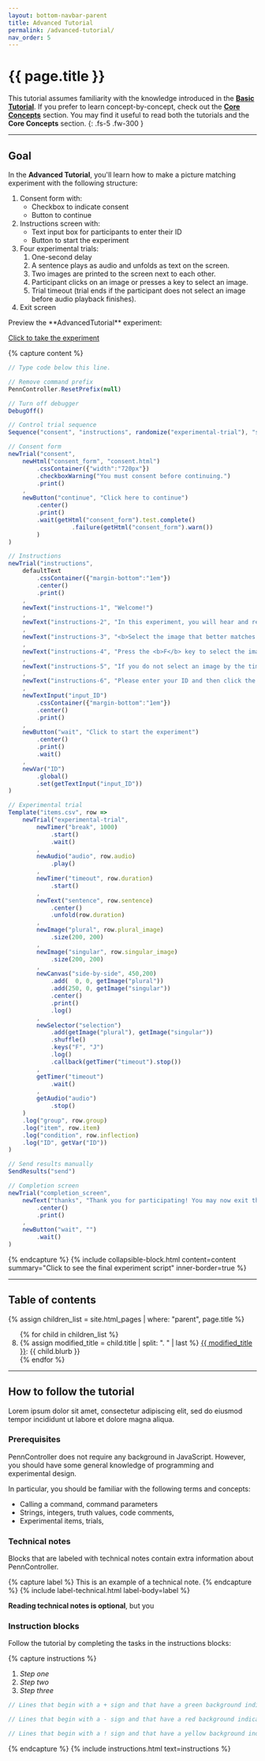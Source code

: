 ```yaml
---
layout: bottom-navbar-parent
title: Advanced Tutorial
permalink: /advanced-tutorial/
nav_order: 5
---
```


# {{ page.title }}

This tutorial assumes familiarity with the knowledge introduced in the
[**Basic Tutorial**]({{site.baseurl}}/basic-tutorial).
If you prefer to learn concept-by-concept, check out the
[**Core Concepts**]({{site.baseurl}}/core-concepts)
section. You may find it useful to read both the tutorials and the
**Core Concepts** section.
{: .fs-5 .fw-300 }

---

## Goal

In the **Advanced Tutorial**, you'll learn how to make a picture matching experiment with the following structure:

1. Consent form with:
    + Checkbox to indicate consent
    + Button to continue
2. Instructions screen with:
    + Text input box for participants to enter their ID
    + Button to start the experiment
2. Four experimental trials:
    1. One-second delay
    2. A sentence plays as audio and unfolds as text on the screen.
    3. Two images are printed to the screen next to each other.
    4. Participant clicks on an image or presses a key to select an image.
    5. Trial timeout (trial ends if the participant does not select an image before audio playback finishes).
3. Exit screen

<div class="dotted-grey-dk-000 px-4" markdown="1">
Preview the **AdvancedTutorial** experiment:

<p class="text-delta collapsible-block-title">
  <a href="https://expt.pcibex.net/ibexexps/angelicapan/AdvancedTutorial/experiment.html" target="_blank">Click to take the experiment</a>
</p> 

{% capture content %}
```js
// Type code below this line.

// Remove command prefix
PennController.ResetPrefix(null)

// Turn off debugger
DebugOff()

// Control trial sequence
Sequence("consent", "instructions", randomize("experimental-trial"), "send", "completion_screen")

// Consent form
newTrial("consent",
    newHtml("consent_form", "consent.html")
        .cssContainer({"width":"720px"})
        .checkboxWarning("You must consent before continuing.")
        .print()
    ,
    newButton("continue", "Click here to continue")
        .center()
        .print()
        .wait(getHtml("consent_form").test.complete()
                  .failure(getHtml("consent_form").warn())
        )
)

// Instructions
newTrial("instructions",
    defaultText
        .cssContainer({"margin-bottom":"1em"})
        .center()
        .print()
    ,
    newText("instructions-1", "Welcome!")
    ,
    newText("instructions-2", "In this experiment, you will hear and read a sentence, and see two images.")
    ,
    newText("instructions-3", "<b>Select the image that better matches the sentence:</b>")
    ,
    newText("instructions-4", "Press the <b>F</b> key to select the image on the left.<br>Press the <b>J</b> key to select the image on the right.<br>You can also click on an image to select it.")
    ,
    newText("instructions-5", "If you do not select an image by the time the audio finishes playing,<br>the experiment will skip to the next sentence.")
    ,
    newText("instructions-6", "Please enter your ID and then click the button below to start the experiment.")
    ,
    newTextInput("input_ID")
        .cssContainer({"margin-bottom":"1em"})
        .center()
        .print()
    ,
    newButton("wait", "Click to start the experiment")
        .center()
        .print()
        .wait()
    ,
    newVar("ID")
        .global()
        .set(getTextInput("input_ID"))
)

// Experimental trial
Template("items.csv", row =>
    newTrial("experimental-trial",
        newTimer("break", 1000)
            .start()
            .wait()
        ,
        newAudio("audio", row.audio)
            .play()
        ,
        newTimer("timeout", row.duration)
            .start()
        ,
        newText("sentence", row.sentence)
            .center()
            .unfold(row.duration)
        ,
        newImage("plural", row.plural_image)
            .size(200, 200)
        ,
        newImage("singular", row.singular_image)
            .size(200, 200)
        ,
        newCanvas("side-by-side", 450,200)
            .add(  0, 0, getImage("plural"))
            .add(250, 0, getImage("singular"))
            .center()
            .print()
            .log()
        ,
        newSelector("selection")
            .add(getImage("plural"), getImage("singular"))
            .shuffle()
            .keys("F", "J")
            .log()
            .callback(getTimer("timeout").stop())
        ,
        getTimer("timeout")
            .wait()
        ,
        getAudio("audio")
            .stop()
    )
    .log("group", row.group)
    .log("item", row.item)
    .log("condition", row.inflection)
    .log("ID", getVar("ID"))
)

// Send results manually
SendResults("send")

// Completion screen
newTrial("completion_screen",
    newText("thanks", "Thank you for participating! You may now exit the window.")
        .center()
        .print()
    ,
    newButton("wait", "")
        .wait()
)
```
{% endcapture %}
{% include collapsible-block.html content=content summary="Click to see the final experiment script" inner-border=true %}
</div>

---

## Table of contents

{% assign children_list = site.html_pages | where: "parent", page.title %}
<ol start="8">
{% for child in children_list %}
  <li>
  {% assign modified_title = child.title | split: ". " | last %}
    <a href="{{ child.url | prepend: site.baseurl }}">{{ modified_title }}</a>: {{ child.blurb }}
  </li>
{% endfor %}
</ol>

---

## How to follow the tutorial

Lorem ipsum dolor sit amet, consectetur adipiscing elit, sed do eiusmod tempor incididunt ut labore et dolore magna aliqua. 

### Prerequisites

PennController does not require any background in JavaScript. However, you should have some general knowledge of programming and experimental design.

In particular, you should be familiar with the following terms and concepts:
+ Calling a command, command parameters
+ Strings, integers, truth values, code comments,
+ Experimental items, trials, 

### Technical notes

Blocks that are labeled with <span class="label">technical notes</span> contain extra information about PennController. 

{% capture label %}
This is an example of a technical note.
{% endcapture %}
{% include label-technical.html label-body=label %}

**Reading technical notes is optional**, but you 

### Instruction blocks

Follow the tutorial by completing the tasks in the <span class="label label-purple">instructions</span> blocks:

{% capture instructions %}
1. *Step one*
2. *Step two*
3. *Step three*

```javascript
// Lines that begin with a + sign and that have a green background indicate newly-added lines.

// Lines that begin with a - sign and that have a red background indicate newly-deleted lines.

// Lines that begin with a ! sign and that have a yellow background indicate lines that have been modified.
```
{% endcapture %}
{% include instructions.html text=instructions %}

